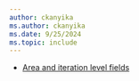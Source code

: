 ```yaml
---
author: ckanyika
ms.author: ckanyika
ms.date: 9/25/2024
ms.topic: include
---
```


- [Area and iteration level fields](#area-and-iteration-level-fields)
